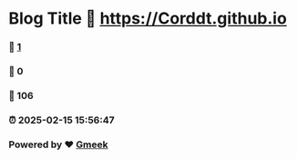 # Blog Title :link: https://Corddt.github.io
### :page_facing_up: [1](https://Corddt.github.io/tag.html) 
### :speech_balloon: 0 
### :hibiscus: 106 
### :alarm_clock: 2025-02-15 15:56:47 
### Powered by :heart: [Gmeek](https://github.com/Meekdai/Gmeek)
